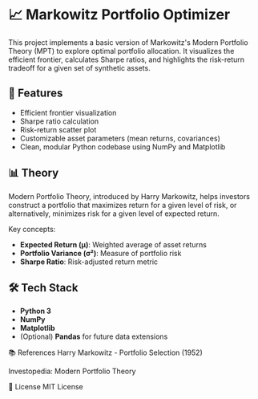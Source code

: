 # 📈 Markowitz Portfolio Optimizer

This project implements a basic version of Markowitz's Modern Portfolio Theory (MPT) to explore optimal portfolio allocation. It visualizes the efficient frontier, calculates Sharpe ratios, and highlights the risk-return tradeoff for a given set of synthetic assets.

## 🚀 Features

- Efficient frontier visualization
- Sharpe ratio calculation
- Risk-return scatter plot
- Customizable asset parameters (mean returns, covariances)
- Clean, modular Python codebase using NumPy and Matplotlib

## 📊 Theory

Modern Portfolio Theory, introduced by Harry Markowitz, helps investors construct a portfolio that maximizes return for a given level of risk, or alternatively, minimizes risk for a given level of expected return.

Key concepts:
- **Expected Return (μ)**: Weighted average of asset returns
- **Portfolio Variance (σ²)**: Measure of portfolio risk
- **Sharpe Ratio**: Risk-adjusted return metric

## 🛠 Tech Stack

- **Python 3**
- **NumPy**
- **Matplotlib**
- (Optional) **Pandas** for future data extensions

📚 References
Harry Markowitz - Portfolio Selection (1952)

Investopedia: Modern Portfolio Theory

📄 License
MIT License


